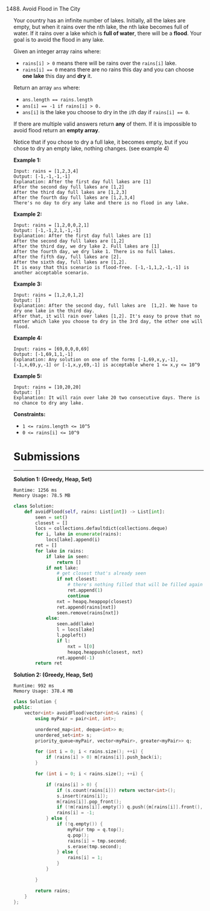 1488. Avoid Flood in The City

Your country has an infinite number of lakes. Initially, all the lakes are empty, but when it rains over the nth lake, the nth lake becomes full of water. If it rains over a lake which is **full of water**, there will be a **flood**. Your goal is to avoid the flood in any lake.

Given an integer array rains where:

* `rains[i] > 0` means there will be rains over the `rains[i]` lake.
* `rains[i] == 0` means there are no rains this day and you can choose **one lake** this day and **dry** it.

Return an array `ans` where:

* `ans.length == rains.length`
* `ans[i] == -1 if rains[i] > 0.`
* `ans[i]` is the lake you choose to dry in the `i`th day if `rains[i] == 0`.

If there are multiple valid answers return **any** of them. If it is impossible to avoid flood return an **empty array**.

Notice that if you chose to dry a full lake, it becomes empty, but if you chose to dry an empty lake, nothing changes. (see example 4)

**Example 1:**
```
Input: rains = [1,2,3,4]
Output: [-1,-1,-1,-1]
Explanation: After the first day full lakes are [1]
After the second day full lakes are [1,2]
After the third day full lakes are [1,2,3]
After the fourth day full lakes are [1,2,3,4]
There's no day to dry any lake and there is no flood in any lake.
```

**Example 2:**
```
Input: rains = [1,2,0,0,2,1]
Output: [-1,-1,2,1,-1,-1]
Explanation: After the first day full lakes are [1]
After the second day full lakes are [1,2]
After the third day, we dry lake 2. Full lakes are [1]
After the fourth day, we dry lake 1. There is no full lakes.
After the fifth day, full lakes are [2].
After the sixth day, full lakes are [1,2].
It is easy that this scenario is flood-free. [-1,-1,1,2,-1,-1] is another acceptable scenario.
```

**Example 3:**
```
Input: rains = [1,2,0,1,2]
Output: []
Explanation: After the second day, full lakes are  [1,2]. We have to dry one lake in the third day.
After that, it will rain over lakes [1,2]. It's easy to prove that no matter which lake you choose to dry in the 3rd day, the other one will flood.
```

**Example 4:**
```
Input: rains = [69,0,0,0,69]
Output: [-1,69,1,1,-1]
Explanation: Any solution on one of the forms [-1,69,x,y,-1], [-1,x,69,y,-1] or [-1,x,y,69,-1] is acceptable where 1 <= x,y <= 10^9
```

**Example 5:**
```
Input: rains = [10,20,20]
Output: []
Explanation: It will rain over lake 20 two consecutive days. There is no chance to dry any lake.
```

**Constraints:**

* `1 <= rains.length <= 10^5`
* `0 <= rains[i] <= 10^9`

# Submissions
---
**Solution 1: (Greedy, Heap, Set)**
```
Runtime: 1256 ms
Memory Usage: 78.5 MB
```
```python
class Solution:
    def avoidFlood(self, rains: List[int]) -> List[int]:
        seen = set()
        closest = []
        locs = collections.defaultdict(collections.deque)
        for i, lake in enumerate(rains):
            locs[lake].append(i)
        ret = []
        for lake in rains:
            if lake in seen:
                return []
            if not lake:
                # get closest that's already seen
                if not closest:
                    # there's nothing filled that will be filled again later
                    ret.append(1) 
                    continue
                nxt = heapq.heappop(closest)
                ret.append(rains[nxt])
                seen.remove(rains[nxt])
            else:
                seen.add(lake)
                l = locs[lake]
                l.popleft()
                if l:
                    nxt = l[0]
                    heapq.heappush(closest, nxt)
                ret.append(-1)
        return ret
```

**Solution 2: (Greedy, Heap, Set)**
```
Runtime: 992 ms
Memory Usage: 378.4 MB
```
```c++
class Solution {
public:
    vector<int> avoidFlood(vector<int>& rains) {
        using myPair = pair<int, int>;

        unordered_map<int, deque<int>> m;
        unordered_set<int> s;
        priority_queue<myPair, vector<myPair>, greater<myPair>> q;

        for (int i = 0; i < rains.size(); ++i) {
            if (rains[i] > 0) m[rains[i]].push_back(i);
        }

        for (int i = 0; i < rains.size(); ++i) {

            if (rains[i] > 0) {
                if (s.count(rains[i])) return vector<int>();
                s.insert(rains[i]);
                m[rains[i]].pop_front();
                if (!m[rains[i]].empty()) q.push({m[rains[i]].front(), rains[i]});
                rains[i] = -1;
            } else {
                if (!q.empty()) {
                    myPair tmp = q.top();
                    q.pop();
                    rains[i] = tmp.second;
                    s.erase(tmp.second);
                } else {
                    rains[i] = 1;
                }
            }

        }

        return rains;
    }
};
```